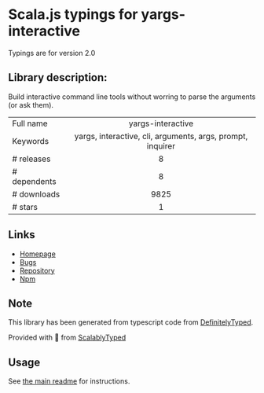 
# Scala.js typings for yargs-interactive

Typings are for version 2.0

## Library description:
Build interactive command line tools without worring to parse the arguments (or ask them).

|                    |                 |
| ------------------ | :-------------: |
| Full name          | yargs-interactive |
| Keywords           | yargs, interactive, cli, arguments, args, prompt, inquirer |
| # releases         | 8 |
| # dependents       | 8 |
| # downloads        | 9825 |
| # stars            | 1 |

## Links
- [Homepage](https://github.com/nanovazquez/yargs-interactive#readme)
- [Bugs](https://github.com/nanovazquez/yargs-interactive/issues)
- [Repository](https://github.com/nanovazquez/yargs-interactive)
- [Npm](https://www.npmjs.com/package/yargs-interactive)
    


## Note
This library has been generated from typescript code from [DefinitelyTyped](https://definitelytyped.org).

Provided with :purple_heart: from [ScalablyTyped](https://github.com/oyvindberg/ScalablyTyped)

## Usage
See [the main readme](../../readme.md) for instructions.



